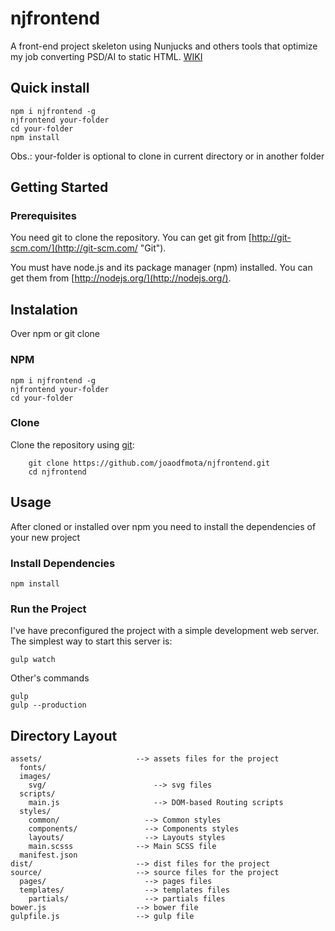 # njfrontend
A front-end project skeleton using Nunjucks and others tools that optimize my job converting PSD/AI to static HTML.
[WIKI](https://github.com/joaodfmota/njfrontend/wiki)

## Quick install
    npm i njfrontend -g
    njfrontend your-folder
    cd your-folder
    npm install

Obs.: your-folder is optional to clone in current directory or in another folder

## Getting Started

### Prerequisites
You need git to clone the repository. You can get git from [http://git-scm.com/](http://git-scm.com/ "Git").

You must have node.js and its package manager (npm) installed. You can get them from [http://nodejs.org/](http://nodejs.org/).

## Instalation
Over npm or git clone

### NPM
    npm i njfrontend -g
    njfrontend your-folder
    cd your-folder

### Clone
Clone the repository using [git](http://git-scm.com/ "Git"):
```
    git clone https://github.com/joaodfmota/njfrontend.git
    cd njfrontend
```

## Usage
After cloned or installed over npm you need to install the dependencies of your new project

### Install Dependencies
    npm install

### Run the Project
I've have preconfigured the project with a simple development web server. The simplest way to start this server is:

    gulp watch

Other's commands

    gulp
    gulp --production

## Directory Layout
    assets/                     --> assets files for the project
      fonts/                   
      images/
        svg/                        --> svg files
      scripts/
        main.js                     --> DOM-based Routing scripts
      styles/
        common/                   --> Common styles
        components/               --> Components styles
        layouts/                  --> Layouts styles
        main.scsss              --> Main SCSS file
      manifest.json             
    dist/                       --> dist files for the project
    source/                     --> source files for the project
      pages/                      --> pages files
      templates/                  --> templates files
        partials/                 --> partials files
    bower.js                    --> bower file
    gulpfile.js                 --> gulp file  
